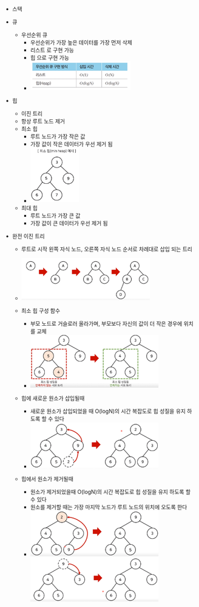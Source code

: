 * 스택

* 큐

  * 우선순위 큐
    * 우선순위가 가장 높은 데이터를 가장 먼저 삭제
    * 리스트 로 구현 가능
    * 힙 으로 구현 가능
    * <img src="md-images/image-20210603213032605.png" alt="image-20210603213032605" style="zoom:50%;" />

* 힙

  * 이진 트리
  * 항상 루트 노드 제거
  * 최소 힙
    * 루트 노드가 가장 작은 값
    * 가장 값이 작은 데이터가 우선 제거 됨
    * <img src="md-images/image-20210603213226553.png" alt="image-20210603213226553" style="zoom: 33%;" />
  * 최대 힙
    * 루트 노드가 가장 큰  값
    * 가장 값이 큰 데이터가 우선 제거 됨

* 완전 이진 트리

  * 루트로 시작 왼쪽 자식 노드, 오른쪽 자식 노드 순서로 차례대로 삽입 되는 트리
  * <img src="md-images/image-20210603213331327.png" alt="image-20210603213331327" style="zoom:33%;" />

  * 최소 힙 구성 함수
    * 부모 노드로 거슬로러 올라가며, 부모보다 자신의 값이 더 작은 경우에 위치를 교체
    * <img src="md-images/image-20210603213424027.png" alt="image-20210603213424027" style="zoom:33%;" />
  * 힙에 새로운 원소가 삽입될때
    * 새로운 원소가 삽입되었을 때 O(logN)의 시간 복잡도로 힙 성질을 유지 하도록 할 수 있다
    * <img src="md-images/image-20210603213528625.png" alt="image-20210603213528625" style="zoom:33%;" />
  * 힙에서 원소가 제거될때
    * 원소가 제거되었을때 O(logN)의 시간 복잡도로 힙 성질을 유지 하도록 할 수 있다
    * 원소를 제거할 때는 가장 마지막 노드가 루트 노드의 위치에 오도록 한다
    * <img src="md-images/image-20210603213748673.png" alt="image-20210603213748673" style="zoom:33%;" /><img src="md-images/image-20210603213758897.png" alt="image-20210603213758897" style="zoom:33%;" />


